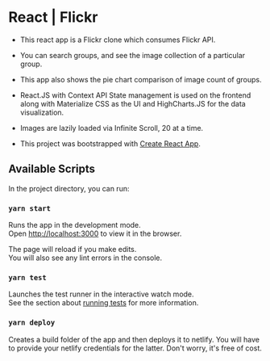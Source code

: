 # React | Flickr

- This react app is a Flickr clone which consumes Flickr API.

- You can search groups, and see the image collection of a particular group.

- This app also shows the pie chart comparison of image count of groups.

- React.JS with Context API State management is used on the frontend along with Materialize CSS as the UI and HighCharts.JS for the data visualization.

- Images are lazily loaded via Infinite Scroll, 20 at a time.


- This project was bootstrapped with [Create React App](https://github.com/facebook/create-react-app).

## Available Scripts

In the project directory, you can run:

### `yarn start`

Runs the app in the development mode.<br />
Open [http://localhost:3000](http://localhost:3000) to view it in the browser.

The page will reload if you make edits.<br />
You will also see any lint errors in the console.

### `yarn test`

Launches the test runner in the interactive watch mode.<br />
See the section about [running tests](https://facebook.github.io/create-react-app/docs/running-tests) for more information.


### `yarn deploy`

Creates a build folder of the app and then deploys it to netlify. You will have to provide your netlify credentials for the latter. Don't worry, it's free of cost.